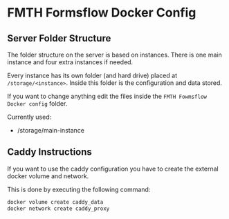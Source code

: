 # FMTH Formsflow Docker Config

## Server Folder Structure

The folder structure on the server is based on instances. There is one main instance and four extra instances if needed.

Every instance has its own folder (and hard drive) placed at `/storage/<instance>`. Inside this folder is the configuration and data stored.

If you want to change anything edit the files inside the `FMTH Fowmsflow Docker config` folder.

Currently used:
- /storage/main-instance


## Caddy Instructions

If you want to use the caddy configuration you have to create the external docker volume and network.

This is done by executing the following command:

```bash
docker volume create caddy_data
docker network create caddy_proxy
```
